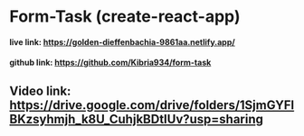 # Form-Task (create-react-app)

#### live link: https://golden-dieffenbachia-9861aa.netlify.app/

#### github link: https://github.com/Kibria934/form-task

## Video link: https://drive.google.com/drive/folders/1SjmGYFlBKzsyhmjh_k8U_CuhjkBDtIUv?usp=sharing
